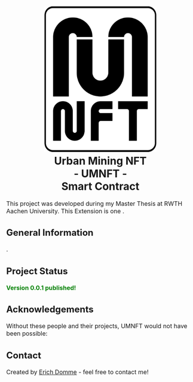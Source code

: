 <h1 align="center">
  <a name="logo"><img src="img\icon_nft.svg" alt="UMNFT" width="300"></a>
  <br>
  Urban Mining NFT <br>
  - UMNFT - <br>
  Smart Contract
</h1>

<div align="center"></div>

<p><font size="3">
This project was developed during my Master Thesis at RWTH Aachen University. This Extension is one . </p>

## General Information
.

## Project Status
<span style="color:green">**Version 0.0.1 published!**</span>
<!-- _complete_ / _no longer being worked on_. If you are no longer working on it, provide reasons why.-->

## Acknowledgements
Without these people and their projects, UMNFT would not have been possible:

## Contact
Created by [Erich Domme](mailto:erich.domme@rwth-aachen.de) - feel free to contact me!